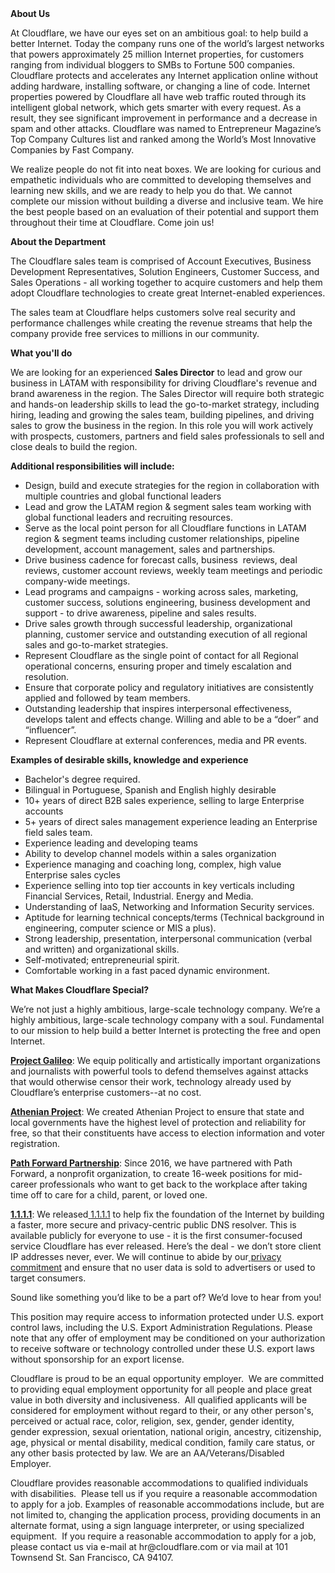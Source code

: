 <div class="content-intro">
	<div><strong>About Us</strong></div>
	<div>
		<p><span style="font-weight: 400;">At Cloudflare, we have our eyes set on an ambitious goal: to help build a better Internet. Today the company runs one of the world’s largest networks that powers approximately 25 million Internet properties, for customers ranging from individual bloggers to SMBs to Fortune 500 companies. Cloudflare protects and accelerates any Internet application online without adding hardware, installing software, or changing a line of code. Internet properties powered by Cloudflare all have web traffic routed through its intelligent global network, which gets smarter with every request. As a result, they see significant improvement in performance and a decrease in spam and other attacks. Cloudflare was named to Entrepreneur Magazine’s Top Company Cultures list and ranked among the World’s Most Innovative Companies by Fast Company.</span><span style="font-weight: 400;">&nbsp;</span></p>
		<p><span style="font-weight: 400;">We realize people do not fit into neat boxes. We are looking for curious and empathetic individuals who are committed to developing themselves and learning new skills, and we are ready to help you do that. We cannot complete our mission without building a diverse and inclusive team. We hire the best people based on an evaluation of their potential and support them throughout their time at Cloudflare. Come join us!&nbsp;</span></p>
	</div>
</div>
<p><strong>About the Department</strong></p>
<p><span style="font-weight: 400;">The Cloudflare sales team is comprised of Account Executives, Business Development Representatives, Solution Engineers, Customer Success, and Sales Operations - all working together to acquire customers and help them adopt Cloudflare technologies to create great Internet-enabled experiences.</span></p>
<p><span style="font-weight: 400;">The sales team at Cloudflare helps customers solve real security and performance challenges while creating the revenue streams that help the company provide free services to millions in our community.</span></p>
<p><strong>What you'll do</strong></p>
<p><span style="font-weight: 400;">We are looking for an experienced </span><strong>Sales Director</strong><span style="font-weight: 400;"> to lead and grow our business in LATAM with responsibility for driving Cloudflare's revenue and brand awareness in the region. The Sales Director will require both strategic and hands-on leadership skills to lead the go-to-market strategy, including hiring, leading and growing the sales team, building pipelines, and driving sales to grow the business in the region. In this role you will work actively with prospects, customers, partners and field sales professionals to sell and close deals to build the region.</span></p>
<p><strong>Additional responsibilities will include:</strong></p>
<ul>
	<li style="font-weight: 400;"><span style="font-weight: 400;">Design, build and execute strategies for the region in collaboration with multiple countries and global functional leaders</span></li>
	<li style="font-weight: 400;"><span style="font-weight: 400;">Lead and grow the LATAM region &amp; segment sales team working with global functional leaders and recruiting resources.</span></li>
	<li style="font-weight: 400;"><span style="font-weight: 400;">Serve as the local point person for all Cloudflare functions in LATAM region &amp; segment teams including customer relationships, pipeline development, account management, sales and partnerships.</span></li>
	<li style="font-weight: 400;"><span style="font-weight: 400;">Drive business cadence for forecast calls, business&nbsp; reviews, deal reviews, customer account reviews, weekly team meetings and periodic company-wide meetings.</span></li>
	<li style="font-weight: 400;"><span style="font-weight: 400;">Lead programs and campaigns - working across sales, marketing, customer success, solutions engineering, business development and support - to drive awareness, pipeline and sales results.</span></li>
	<li style="font-weight: 400;"><span style="font-weight: 400;">Drive sales growth through successful leadership, organizational planning, customer service and outstanding execution of all regional sales and go-to-market strategies.&nbsp;&nbsp;</span></li>
	<li style="font-weight: 400;"><span style="font-weight: 400;">Represent Cloudflare as the single point of contact for all Regional operational concerns, ensuring proper and timely escalation and resolution.</span></li>
	<li style="font-weight: 400;"><span style="font-weight: 400;">Ensure that corporate policy and regulatory initiatives are consistently applied and followed by team members.</span></li>
	<li style="font-weight: 400;"><span style="font-weight: 400;">Outstanding leadership that inspires interpersonal effectiveness, develops talent and effects change. Willing and able to be a “doer” and “influencer”.</span></li>
	<li style="font-weight: 400;"><span style="font-weight: 400;">Represent Cloudflare at external conferences, media and PR events.</span></li>
</ul>
<p><strong>Examples of desirable skills, knowledge and experience</strong></p>
<ul>
	<li style="font-weight: 400;"><span style="font-weight: 400;">Bachelor's degree required.</span></li>
	<li style="font-weight: 400;"><span style="font-weight: 400;">Bilingual in Portuguese, Spanish and English highly desirable</span></li>
	<li style="font-weight: 400;"><span style="font-weight: 400;">10+ years of direct B2B sales experience, selling to large Enterprise accounts&nbsp;</span></li>
	<li style="font-weight: 400;"><span style="font-weight: 400;">5+ years of direct sales management experience leading an Enterprise field sales team.</span></li>
	<li style="font-weight: 400;"><span style="font-weight: 400;">Experience leading and developing teams</span></li>
	<li style="font-weight: 400;"><span style="font-weight: 400;">Ability to develop channel models within a sales organization</span></li>
	<li style="font-weight: 400;"><span style="font-weight: 400;">Experience managing and coaching long, complex, high value Enterprise sales cycles&nbsp;</span></li>
	<li style="font-weight: 400;"><span style="font-weight: 400;">Experience selling into top tier accounts in key verticals including Financial Services, Retail, Industrial. Energy and Media.</span></li>
	<li style="font-weight: 400;"><span style="font-weight: 400;">Understanding of IaaS, Networking and Information Security services.</span></li>
	<li style="font-weight: 400;"><span style="font-weight: 400;">Aptitude for learning technical concepts/terms (Technical background in engineering, computer science or MIS a plus).</span></li>
	<li style="font-weight: 400;"><span style="font-weight: 400;">Strong leadership, presentation, interpersonal communication (verbal and written) and organizational skills.</span></li>
	<li style="font-weight: 400;"><span style="font-weight: 400;">Self-motivated; entrepreneurial spirit.</span></li>
	<li style="font-weight: 400;"><span style="font-weight: 400;">Comfortable working in a fast paced dynamic environment.</span></li>
</ul>
<div class="content-conclusion">
	<p><strong>What Makes Cloudflare Special?</strong></p>
	<p><span style="font-weight: 400;">We’re not just a highly ambitious, large-scale technology company. We’re a highly ambitious, large-scale technology company with a soul. Fundamental to our mission to help build a better Internet is protecting the free and open Internet.</span></p>
	<p><a href="https://blog.cloudflare.com/protecting-free-expression-online/"><strong>Project Galileo</strong></a><span style="font-weight: 400;">: We equip politically and artistically important organizations and journalists with powerful tools to defend themselves against attacks that would otherwise censor their work, technology already used by Cloudflare’s enterprise customers--at no cost.</span></p>
	<p><strong><a href="https://www.cloudflare.com/athenian/">Athenian Project</a></strong><span style="font-weight: 400;">: We created Athenian Project to ensure that state and local governments have the highest level of protection and reliability for free, so that their constituents have access to election information and voter registration.</span></p>
	<p><a href="https://blog.cloudflare.com/tag/path-forward/"><strong>Path Forward Partnership</strong></a><span style="font-weight: 400;">: Since 2016, we have partnered with Path Forward, a nonprofit organization, to create 16-week positions for mid-career professionals who want to get back to the workplace after taking time off to care for a child, parent, or loved one.</span></p>
	<p><a href="https://1.1.1.1/"><strong>1.1.1.1</strong></a><span style="font-weight: 400;">: We released</span><a href="https://1.1.1.1/"> <span style="font-weight: 400;">1.1.1.1</span></a><span style="font-weight: 400;"> to help fix the foundation of the Internet by building a faster, more secure and privacy-centric public DNS resolver. This is available publicly for everyone to use - it is the first consumer-focused service Cloudflare has ever released. Here’s the deal - we don’t store client IP addresses never, ever. We will continue to abide by our</span><a href="https://developers.cloudflare.com/1.1.1.1/privacy/public-dns-resolver"> privacy commitment</a><span style="font-weight: 400;"> and ensure that no user data is sold to advertisers or used to target consumers.</span></p>
	<p><span style="font-weight: 400;">Sound like something you’d like to be a part of? We’d love to hear from you!</span></p>
	<p><span style="font-weight: 400;">This position may require access to information protected under U.S. export control laws, including the U.S. Export Administration Regulations. Please note that any offer of employment may be conditioned on your authorization to receive software or technology controlled under these U.S. export laws without sponsorship for an export license.</span></p>
	<p><span style="font-weight: 400;">Cloudflare is proud to be an equal opportunity employer. &nbsp;We are committed to providing equal employment opportunity for all people and place great value in both diversity and inclusiveness. &nbsp;All qualified applicants will be considered for employment without regard to their, or any other person's, perceived or actual</span> <span style="font-weight: 400;">race, color, religion, sex, gender, gender identity, gender expression, sexual orientation, national origin, ancestry, citizenship, age, physical or mental disability, medical condition, family care status, or any other basis protected by law. </span><span style="font-weight: 400;">We are an AA/Veterans/Disabled Employer.</span></p>
	<p><span style="font-weight: 400;">Cloudflare provides reasonable accommodations to qualified individuals with disabilities. &nbsp;Please tell us if you require a reasonable accommodation to apply for a job. Examples of reasonable accommodations include, but are not limited to, changing the application process, providing documents in an alternate format, using a sign language interpreter, or using specialized equipment. &nbsp;If you require a reasonable accommodation to apply for a job, please contact us via e-mail at </span><span style="font-weight: 400;">hr@cloudflare.com</span><span style="font-weight: 400;"> or via mail at 101 Townsend St. San Francisco, CA 94107.</span></p>
</div>